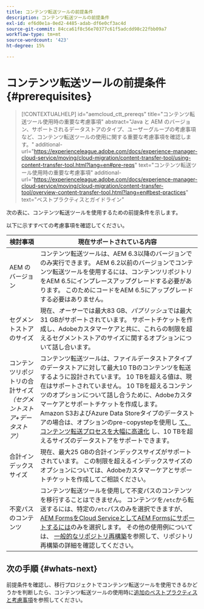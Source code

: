 ```yaml
---
title: コンテンツ転送ツールの前提条件
description: コンテンツ転送ツールの前提条件
exl-id: ef6d0e1a-0ed2-4485-adab-df6e0cf3ac4d
source-git-commit: 84cca61f8c56e70377c61f5adcdd98c22fbb09a7
workflow-type: tm+mt
source-wordcount: '423'
ht-degree: 15%

---
```


# コンテンツ転送ツールの前提条件 {#prerequisites}

>[!CONTEXTUALHELP]
>id="aemcloud_ctt_prereqs"
>title="コンテンツ転送ツール使用時の重要な考慮事項"
>abstract="Java と AEM のバージョン、サポートされるデータストアのタイプ、ユーザーグループの考慮事項など、コンテンツ転送ツールの使用に関する重要な考慮事項を確認します。"
>additional-url="https://experienceleague.adobe.com/docs/experience-manager-cloud-service/moving/cloud-migration/content-transfer-tool/using-content-transfer-tool.html?lang=en#pre-reqs" text="コンテンツ転送ツール使用時の重要な考慮事項"
>additional-url="https://experienceleague.adobe.com/docs/experience-manager-cloud-service/moving/cloud-migration/content-transfer-tool/overview-content-transfer-tool.html?lang=en#best-practices" text="ベストプラクティスとガイドライン"

次の表に、コンテンツ転送ツールを使用するための前提条件を示します。

以下に示すすべての考慮事項を確認してください。

| 検討事項 | 現在サポートされている内容 |
|--- |--- |
| AEM のバージョン | コンテンツ転送ツールは、AEM 6.3以降のバージョンでのみ実行できます。 AEM 6.2以前のバージョンでコンテンツ転送ツールを使用するには、コンテンツリポジトリをAEM 6.5にインプレースアップグレードする必要があります。 このためにコードをAEM 6.5にアップグレードする必要はありません。 |
| セグメントストアのサイズ | 現在、*オーサー*&#x200B;では最大83 GB、*パブリッシュ*&#x200B;では最大31 GBがサポートされています。 サポートチケットを作成し、Adobeカスタマーケアと共に、これらの制限を超えるセグメントストアのサイズに関するオプションについて話し合います。 |
| コンテンツリポジトリの合計サイズ&#x200B;<br>*（セグメントストア+データストア）* | コンテンツ転送ツールは、ファイルデータストアタイプのデータストアに対して最大10 TBのコンテンツを転送するように設計されています。 10 TBを超える値は、現在はサポートされていません。 10 TBを超えるコンテンツのオプションについて話し合うために、Adobeカスタマーケアとサポートチケットを作成します。 <br>Amazon S3およびAzure Data Storeタイプのデータストアの場合は、オプションのpre-copystepを使用し [て、コンテンツ転送プロセスを大幅に高速化](https://experienceleague.adobe.com/docs/experience-manager-cloud-service/moving/cloud-migration/content-transfer-tool/handling-large-content-repositories.html?lang=en#setting-up-pre-copy-step) し、10 TBを超えるサイズのデータストアをサポートできます。 |
| 合計インデックスサイズ | 現在、最大25 GBの合計インデックスサイズがサポートされています。 この制限を超えるインデックスサイズのオプションについては、Adobeカスタマーケアとサポートチケットを作成してご相談ください。 |
| 不変パスのコンテンツ | コンテンツ転送ツールを使用して不変パスのコンテンツを移行することはできません。 コンテンツを`/etc`から転送するには、特定の`/etc`パスのみを選択できますが、[AEM FormsをCloud ServiceとしてAEM Formsにサポートするには](https://experienceleague.adobe.com/docs/experience-manager-forms-cloud-service/forms/migrate-to-forms-as-a-cloud-service.html?lang=en#paths-of-various-aem-forms-specific-assets)のみを選択します。 その他の使用例については、 [一般的なリポジトリ再構築](https://experienceleague.adobe.com/docs/experience-manager-64/deploying/restructuring/all-repository-restructuring-in-aem-6-4.html?lang=en#restructuring)を参照して、リポジトリ再構築の詳細を確認してください。 |

## 次の手順 {#whats-next}

前提条件を確認し、移行プロジェクトでコンテンツ転送ツールを使用できるかどうかを判断したら、コンテンツ転送ツールの使用時に[追加のベストプラクティスと考慮事項](/help/move-to-cloud-service/content-transfer-tool/using-content-transfer-tool.md)を参照してください。
